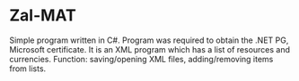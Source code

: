 # Zal-MAT
Simple program written in C#. Program was required to obtain the .NET PG, Microsoft certificate.
It is an XML program which has a list of resources and currencies. Function: saving/opening XML files, adding/removing items from lists.
